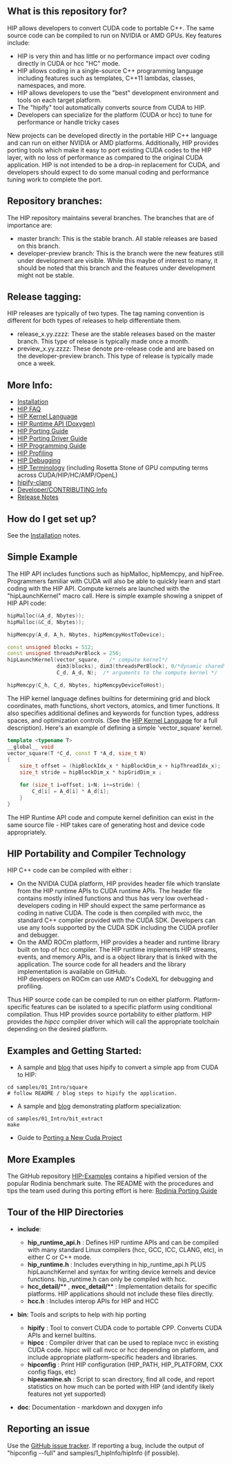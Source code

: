 ## What is this repository for? ###

HIP allows developers to convert CUDA code to portable C++.  The same source code can be compiled to run on NVIDIA or AMD GPUs. 
Key features include:

* HIP is very thin and has little or no performance impact over coding directly in CUDA or hcc "HC" mode.
* HIP allows coding in a single-source C++ programming language including features such as templates, C++11 lambdas, classes, namespaces, and more.
* HIP allows developers to use the "best" development environment and tools on each target platform.
* The "hipify" tool automatically converts source from CUDA to HIP.
* Developers can specialize for the platform (CUDA or hcc) to tune for performance or handle tricky cases 

New projects can be developed directly in the portable HIP C++ language and can run on either NVIDIA or AMD platforms.  Additionally, HIP provides porting tools which make it easy to port existing CUDA codes to the HIP layer, with no loss of performance as compared to the original CUDA application.  HIP is not intended to be a drop-in replacement for CUDA, and developers should expect to do some manual coding and performance tuning work to complete the port.

## Repository branches:

The HIP repository maintains several branches. The branches that are of importance are:

* master branch: This is the stable branch. All stable releases are based on this branch.
* developer-preview branch: This is the branch were the new features still under development are visible. While this maybe of interest to many, it should be noted that this branch and the features under development might not be stable.

## Release tagging:

HIP releases are typically of two types. The tag naming convention is different for both types of releases to help differentiate them.

* release_x.yy.zzzz: These are the stable releases based on the master branch. This type of release is typically made once a month.
* preview_x.yy.zzzz: These denote pre-release code and are based on the developer-preview branch. This type of release is typically made once a week.

## More Info:
- [Installation](INSTALL.md) 
- [HIP FAQ](docs/markdown/hip_faq.md)
- [HIP Kernel Language](docs/markdown/hip_kernel_language.md)
- [HIP Runtime API (Doxygen)](http://rocm-developer-tools.github.io/HIP)
- [HIP Porting Guide](docs/markdown/hip_porting_guide.md)
- [HIP Porting Driver Guide](docs/markdown/hip_porting_driver_api.md)
- [HIP Programming Guide](docs/markdown/hip_programming_guide.md)
- [HIP Profiling ](docs/markdown/hip_profiling.md)
- [HIP Debugging](docs/markdown/hip_debugging.md)
- [HIP Terminology](docs/markdown/hip_terms.md) (including Rosetta Stone of GPU computing terms across CUDA/HIP/HC/AMP/OpenL)
- [hipify-clang](hipify-clang/README.md)
- [Developer/CONTRIBUTING Info](CONTRIBUTING.md)
- [Release Notes](RELEASE.md)

## How do I get set up?

See the [Installation](INSTALL.md) notes.

## Simple Example
The HIP API includes functions such as hipMalloc, hipMemcpy, and hipFree.  
Programmers familiar with CUDA will also be able to quickly learn and start coding with the HIP API.
Compute kernels are launched with the "hipLaunchKernel" macro call.    Here is simple example showing a
snippet of HIP API code:

```cpp
hipMalloc(&A_d, Nbytes));
hipMalloc(&C_d, Nbytes));

hipMemcpy(A_d, A_h, Nbytes, hipMemcpyHostToDevice);

const unsigned blocks = 512;
const unsigned threadsPerBlock = 256;
hipLaunchKernel(vector_square,   /* compute kernel*/
                dim3(blocks), dim3(threadsPerBlock), 0/*dynamic shared*/, 0/*stream*/,     /* launch config*/
                C_d, A_d, N);  /* arguments to the compute kernel */

hipMemcpy(C_h, C_d, Nbytes, hipMemcpyDeviceToHost); 
```


The HIP kernel language defines builtins for determining grid and block coordinates, math functions, short vectors, 
atomics, and timer functions. It also specifies additional defines and keywords for function types, address spaces, and 
optimization controls.  (See the [HIP Kernel Language](docs/markdown/hip_kernel_language.md) for a full description).
Here's an example of defining a simple 'vector_square' kernel.  



```cpp
template <typename T>
__global__ void
vector_square(T *C_d, const T *A_d, size_t N)
{
    size_t offset = (hipBlockIdx_x * hipBlockDim_x + hipThreadIdx_x);
    size_t stride = hipBlockDim_x * hipGridDim_x ;

    for (size_t i=offset; i<N; i+=stride) {
        C_d[i] = A_d[i] * A_d[i];
    }
}
```

The HIP Runtime API code and compute kernel definition can exist in the same source file - HIP takes care of generating host and device code appropriately.

## HIP Portability and Compiler Technology
HIP C++ code can be compiled with either :
- On the NVIDIA CUDA platform, HIP provides header file which translate from the HIP runtime APIs to CUDA runtime APIs.  The header file contains mostly inlined 
  functions and thus has very low overhead - developers coding in HIP should expect the same performance as coding in native CUDA.  The code is then
  compiled with nvcc, the standard C++ compiler provided with the CUDA SDK.  Developers can use any tools supported by the CUDA SDK including the CUDA
  profiler and debugger.
- On the AMD ROCm platform, HIP provides a header and runtime library built on top of hcc compiler.  The HIP runtime implements HIP streams, events, and memory APIs, 
  and is a object library that is linked with the application.  The source code for all headers and the library implementation is available on GitHub.  
  HIP developers on ROCm can use AMD's CodeXL for debugging and profiling.

Thus HIP source code can be compiled to run on either platform.  Platform-specific features can be isolated to a specific platform using conditional compilation.  Thus HIP
provides source portability to either platform.   HIP provides the _hipcc_ compiler driver which will call the appropriate toolchain depending on the desired platform.


## Examples and Getting Started:

* A sample and [blog](http://gpuopen.com/hip-to-be-squared-an-introductory-hip-tutorial) that uses hipify to convert a simple app from CUDA to HIP:

 
```shell
cd samples/01_Intro/square
# follow README / blog steps to hipify the application.
```

* A sample and [blog](http://gpuopen.com/platform-aware-coding-inside-hip/) demonstrating platform specialization:
```shell
cd samples/01_Intro/bit_extract
make
```

* Guide to [Porting a New Cuda Project](docs/markdown/hip_porting_guide.md#porting-a-new-cuda-project")

 
## More Examples
The GitHub repository [HIP-Examples](https://github.com/ROCm-Developer-Tools/HIP-Examples.git) contains a hipified version of the popular Rodinia benchmark suite.
The README with the procedures and tips the team used during this porting effort is here: [Rodinia Porting Guide](https://github.com/ROCm-Developer-Tools/HIP-Examples/blob/master/rodinia_3.0/hip/README.hip_porting)

## Tour of the HIP Directories
* **include**: 
    * **hip_runtime_api.h** : Defines HIP runtime APIs and can be compiled with many standard Linux compilers (hcc, GCC, ICC, CLANG, etc), in either C or C++ mode.
    * **hip_runtime.h** : Includes everything in hip_runtime_api.h PLUS hipLaunchKernel and syntax for writing device kernels and device functions.  hip_runtime.h can only be compiled with hcc.
    * **hcc_detail/**** , **nvcc_detail/**** : Implementation details for specific platforms.  HIP applications should not include these files directly.
    * **hcc.h** : Includes interop APIs for HIP and HCC
    
* **bin**: Tools and scripts to help with hip porting
    * **hipify** : Tool to convert CUDA code to portable CPP.  Converts CUDA APIs and kernel builtins.  
    * **hipcc** : Compiler driver that can be used to replace nvcc in existing CUDA code. hipcc will call nvcc or hcc depending on platform, and include appropriate platform-specific headers and libraries.
    * **hipconfig** : Print HIP configuration (HIP_PATH, HIP_PLATFORM, CXX config flags, etc)
    * **hipexamine.sh** : Script to scan directory, find all code, and report statistics on how much can be ported with HIP (and identify likely features not yet supported)

* **doc**: Documentation - markdown and doxygen info

## Reporting an issue
Use the [GitHub issue tracker](https://github.com/ROCm-Developer-Tools/HIP/issues).
If reporting a bug, include the output of "hipconfig --full" and samples/1_hipInfo/hipInfo (if possible).

